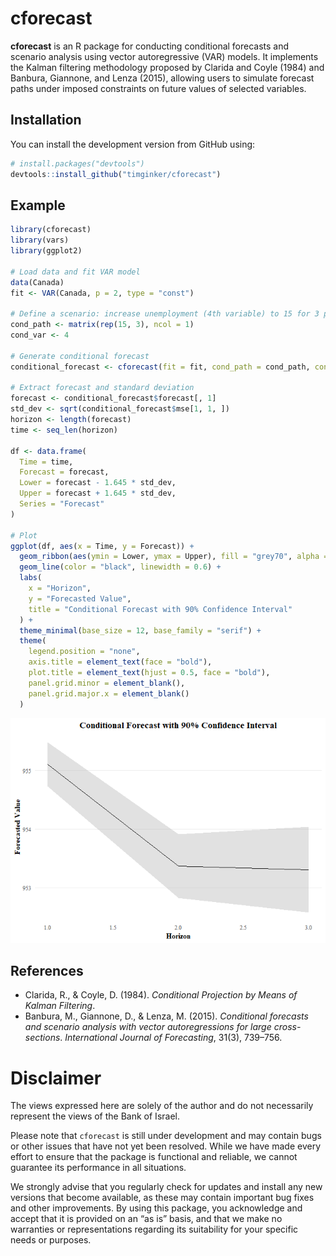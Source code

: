 
# cforecast

**cforecast** is an R package for conducting conditional forecasts and
scenario analysis using vector autoregressive (VAR) models. It
implements the Kalman filtering methodology proposed by Clarida and
Coyle (1984) and Banbura, Giannone, and Lenza (2015), allowing users to
simulate forecast paths under imposed constraints on future values of
selected variables.

## Installation

You can install the development version from GitHub using:

``` r
# install.packages("devtools")
devtools::install_github("timginker/cforecast")
```

## Example

``` r
library(cforecast)
library(vars)
library(ggplot2)

# Load data and fit VAR model
data(Canada)
fit <- VAR(Canada, p = 2, type = "const")

# Define a scenario: increase unemployment (4th variable) to 15 for 3 periods
cond_path <- matrix(rep(15, 3), ncol = 1)
cond_var <- 4

# Generate conditional forecast
conditional_forecast <- cforecast(fit = fit, cond_path = cond_path, cond_var = cond_var)

# Extract forecast and standard deviation
forecast <- conditional_forecast$forecast[, 1]
std_dev <- sqrt(conditional_forecast$mse[1, 1, ])
horizon <- length(forecast)
time <- seq_len(horizon)

df <- data.frame(
  Time = time,
  Forecast = forecast,
  Lower = forecast - 1.645 * std_dev,
  Upper = forecast + 1.645 * std_dev,
  Series = "Forecast"
)

# Plot
ggplot(df, aes(x = Time, y = Forecast)) +
  geom_ribbon(aes(ymin = Lower, ymax = Upper), fill = "grey70", alpha = 0.4) +
  geom_line(color = "black", linewidth = 0.6) +
  labs(
    x = "Horizon",
    y = "Forecasted Value",
    title = "Conditional Forecast with 90% Confidence Interval"
  ) +
  theme_minimal(base_size = 12, base_family = "serif") +
  theme(
    legend.position = "none",
    axis.title = element_text(face = "bold"),
    plot.title = element_text(hjust = 0.5, face = "bold"),
    panel.grid.minor = element_blank(),
    panel.grid.major.x = element_blank()
  )
```

![](README_files/figure-gfm/unnamed-chunk-1-1.png)<!-- -->

## References

- Clarida, R., & Coyle, D. (1984). *Conditional Projection by Means of
  Kalman Filtering*.
- Banbura, M., Giannone, D., & Lenza, M. (2015). *Conditional forecasts
  and scenario analysis with vector autoregressions for large
  cross-sections*. *International Journal of Forecasting*, 31(3),
  739–756.

# Disclaimer

The views expressed here are solely of the author and do not necessarily
represent the views of the Bank of Israel.

Please note that `cforecast` is still under development and may contain
bugs or other issues that have not yet been resolved. While we have made
every effort to ensure that the package is functional and reliable, we
cannot guarantee its performance in all situations.

We strongly advise that you regularly check for updates and install any
new versions that become available, as these may contain important bug
fixes and other improvements. By using this package, you acknowledge and
accept that it is provided on an “as is” basis, and that we make no
warranties or representations regarding its suitability for your
specific needs or purposes.

